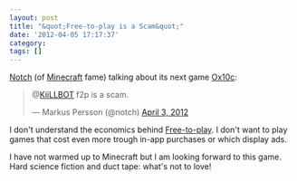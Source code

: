 ```yaml
---
layout: post
title: "&quot;Free-to-play is a Scam&quot;"
date: '2012-04-05 17:17:37'
category: 
tags: []
---
```


[Notch][notch] (of [Minecraft][minecraft] fame) talking about its next game [Ox10c][0x10c]:
<blockquote class="twitter-tweet tw-align-center" data-in-reply-to="187297762914734082"><p>@<a href="https://twitter.com/KiiLLBOT">KiiLLBOT</a> f2p is a scam.</p>&mdash; Markus Persson (@notch) <a href="https://twitter.com/notch/status/187298042087604224" data-datetime="2012-04-03T21:58:27+00:00">April 3, 2012</a></blockquote>
<script src="//platform.twitter.com/widgets.js" charset="utf-8"></script>

I don't understand the economics behind [Free-to-play][f2p]. I don't want to play games that cost even more trough in-app purchases or which display ads.

I have not warmed up to Minecraft but I am looking forward to this game. Hard science fiction and duct tape: what's not to love!

[f2p]: http://en.wikipedia.org/wiki/Free-to-play
[notch]: http://notch.tumblr.com/
[minecraft]: http://www.minecraft.net/
[0x10c]: http://0x10c.com/
